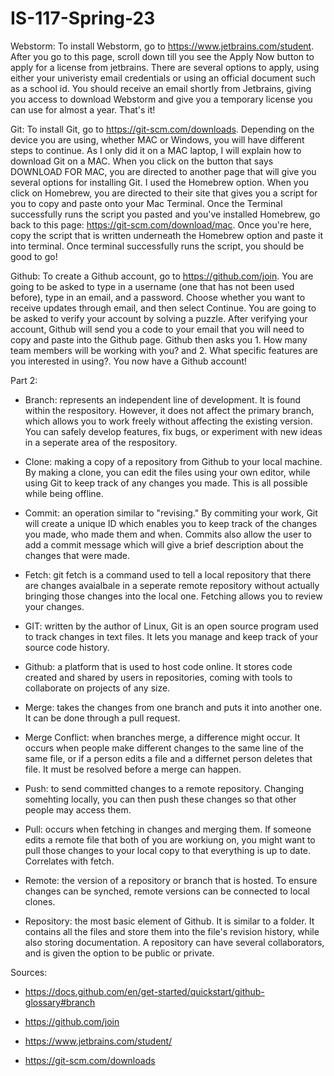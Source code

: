 # IS-117-Spring-23
Webstorm: To install Webstorm, go to https://www.jetbrains.com/student. After you go to this page, scroll down till you see the Apply Now button to apply for a license from jetbrains. There are several options to apply, using either your univeristy email credentials or using an official document such as a school id. You should receive an email shortly from Jetbrains, giving you access to download Webstorm and give you a temporary license you can use for almost a year. That's it!

Git: To install Git, go to https://git-scm.com/downloads. Depending on the device you are using, whether MAC or Windows, you will have different steps to continue. As I only did it on a MAC laptop, I will explain how to download Git on a MAC. When you click on the button that says DOWNLOAD FOR MAC, you are directed to another page that will give you several options for installing Git. I used the Homebrew option. When you click on Homebrew, you are directed to their site that gives you a script for you to copy and paste onto your Mac Terminal. Once the Terminal successfully runs the script you pasted and you've installed Homebrew, go back to this page: https://git-scm.com/download/mac. Once you're here, copy the script that is written underneath the Homebrew option and paste it into terminal. Once terminal successfully runs the script, you should be good to go!

Github: To create a Github account, go to https://github.com/join. You are going to be asked to type in a username (one that has not been used before), type in an email, and a password. Choose whether you want to receive updates through email, and then select Continue. You are going to be asked to verify your account by solving a puzzle. After verifying your account, Github will send you a code to your email that you will need to copy and paste into the Github page. Github then asks you 1. How many team members will be working with you? and 2. What specific features are you interested in using?. You now have a Github account!

Part 2:

- Branch: represents an independent line of development. It is found within the respository. However, it does not affect the primary branch, which allows you to work freely without affecting the existing version. You can safely develop features, fix bugs, or experiment with new ideas in a seperate area of the respository.

- Clone: making a copy of a repository from Github to your local machine. By making a clone, you can edit the files using your own editor, while using Git to keep track of any changes you made. This is all possible while being offline.

- Commit: an operation similar to "revising." By commiting your work, Git will create a unique ID which enables you to keep track of the changes you made, who made them and when. Commits also allow the user to add a commit message which will give a brief description about the changes that were made.

- Fetch: git fetch is a command used to tell a local repository that there are changes avaialbale in a seperate remote repository without actually bringing those changes into the local one. Fetching allows you to review your changes.

- GIT: written by the author of Linux, Git is an open source program used to track changes in text files. It lets you manage and keep track of your source code history.

- Github: a platform that is used to host code online. It stores code created and shared by users in repositories, coming with tools to collaborate on projects of any size.

- Merge: takes the changes from one branch and puts it into another one. It can be done through a pull request.

- Merge Conflict: when branches merge, a difference might occur. It occurs when people make different changes to the same line of the same file, or if a person edits a file and a differnet person deletes that file. It must be resolved before a merge can happen.

- Push: to send committed changes to a remote repository. Changing somehting locally, you can then push these changes so that other people may access them.

- Pull: occurs when fetching in changes and merging them. If someone edits a remote file that both of you are workiung on, you might want to pull those changes to your local copy to that everything is up to date. Correlates with fetch.

- Remote: the version of a repository or branch that is hosted. To ensure changes can be synched, remote versions can be connected to local clones.

- Repository: the most basic element of Github. It is similar to a folder. It contains all the files and store them into the file's revision history, while also storing documentation. A repository can have several collaborators, and is given the option to be public or private.

Sources:

- https://docs.github.com/en/get-started/quickstart/github-glossary#branch

- https://github.com/join

- https://www.jetbrains.com/student/

- https://git-scm.com/downloads 
